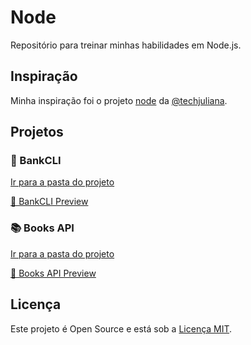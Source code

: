 # Node

Repositório para treinar minhas habilidades em Node.js.

## Inspiração

Minha inspiração foi o projeto [node](https://github.com/techjuliana/node) da [@techjuliana](https://github.com/techjuliana).

## Projetos

### 🏦 BankCLI

[Ir para a pasta do projeto](https://github.com/ricardospalves/node/tree/main/bank#readme)

[🎥 BankCLI Preview](https://github.com/ricardospalves/node/assets/7684963/5f51c122-af48-4e8e-b972-031e187cb120)

### 📚 Books API

[Ir para a pasta do projeto](https://github.com/ricardospalves/node/tree/main/books-api#readme)

[🎥 Books API Preview](https://github.com/ricardospalves/node/assets/7684963/85eb1549-a1dd-4d0c-8303-868f0f54b6d8)

## Licença

Este projeto é Open Source e está sob a [Licença MIT](https://github.com/ricardospalves/node/blob/main/LICENSE).

